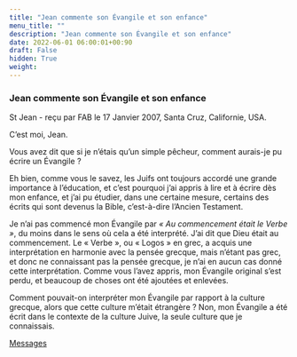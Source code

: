 ```yaml
---
title: "Jean commente son Évangile et son enfance"
menu_title: ""
description: "Jean commente son Évangile et son enfance"
date: 2022-06-01 06:00:01+00:90
draft: False
hidden: True
weight:
---
```

### Jean commente son Évangile et son enfance

St Jean - reçu par FAB le 17 Janvier 2007, Santa Cruz, Californie, USA.

C’est moi, Jean.

Vous avez dit que si je n’étais qu’un simple pêcheur, comment aurais-je pu écrire un Évangile ?

Eh bien, comme vous le savez, les Juifs ont toujours accordé une grande importance à l’éducation, et c’est pourquoi j’ai appris à lire et à écrire dès mon enfance, et j’ai pu étudier, dans une certaine mesure, certains des écrits qui sont devenus la Bible, c’est-à-dire l’Ancien Testament.

Je n’ai pas commencé mon Évangile par *« Au commencement était le Verbe »*, du moins dans le sens où cela a été interprété. J’ai dit que Dieu était au commencement. Le « Verbe », ou « Logos » en grec, a acquis une interprétation en harmonie avec la pensée grecque, mais n’étant pas grec, et donc ne connaissant pas la pensée grecque, je n’ai en aucun cas donné cette interprétation.
Comme vous l’avez appris, mon Évangile original s’est perdu, et beaucoup de choses ont été ajoutées et enlevées.

Comment pouvait-on interpréter mon Évangile par rapport à la culture grecque, alors que cette culture m’était étrangère ? Non, mon Évangile a été écrit dans le contexte de la culture Juive, la seule culture que je connaissais.

[Messages](/fr-contemporary-messages/fr-contemporary-messages-by-date-order/fr-contemporary-messages-2007)